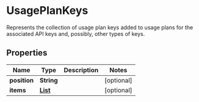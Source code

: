 

# UsagePlanKeys

Represents the collection of usage plan keys added to usage plans for the associated API keys and, possibly, other types of keys.

## Properties

| Name | Type | Description | Notes |
|------------ | ------------- | ------------- | -------------|
|**position** | **String** |  |  [optional] |
|**items** | [**List**](List.md) |  |  [optional] |



